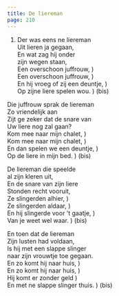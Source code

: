 ```yaml
---
title: De liereman
page: 210
---  
```


1. Der was eens ne liereman  
Uit lieren ja gegaan,  
En wat zag hij onder   
zijn wegen staan,  
Een overschoon juffrouw,         )  
Een overschoon juffrouw,         )  
En hij vroeg of zij een deuntje, )  
Op zijne liere spelen wou.       ) (bis)  

Die juffrouw sprak de liereman  
Zo vriendelijk aan  
Zijt ge zeker dat de snare van  
Uw liere nog zal gaan?  
Kom mee naar mijn chalet,  )  
Kom mee naar mijn chalet,  )  
En dan spelen we een deuntje,   )  
Op de liere in mijn bed.     ) (bis)  

De liereman die speelde  
al zijn kleren uit,  
En de snare van zijn liere   
Stonden recht vooruit,  
Ze slingerden alhier,  )  
Ze slingerden aldaar,  )  
En hij slingerde voor ’t gaatje, )  
Van je weet wel waar.  ) (bis)  

En toen dat de liereman  
Zijn lusten had voldaan,  
Is hij met een slappe slinger   
naar zijn vrouwtje toe gegaan.  
En zo komt hij naar huis, )  
En zo komt hij naar huis, )  
Hij komt er zonder geld   )   
En met ne slappe slinger thuis. ) (bis)   